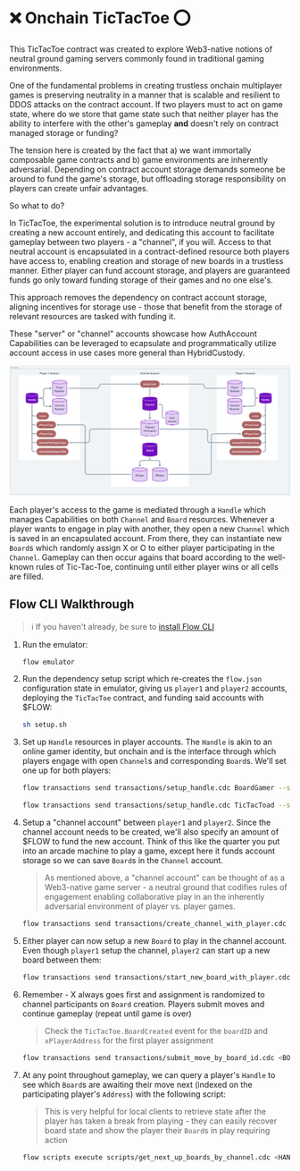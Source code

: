 # ❌ Onchain TicTacToe ⭕

<!-- 
- Not clear why channels are necessary
- Needs warning on use of AuthAccount Caps
- Needs explanation of why we made this design choice
- Could this have been done without account caps?
-->

This TicTacToe contract was created to explore Web3-native notions of neutral ground gaming servers commonly found in traditional gaming environments.

One of the fundamental problems in creating trustless onchain multiplayer games is preserving neutrality in a manner that is scalable and resilient to DDOS attacks on the contract account. If two players must to act on game state, where do we store that game state such that neither player has the ability to interfere with the other's gameplay **and** doesn't rely on contract managed storage or funding?

The tension here is created by the fact that a) we want immortally composable game contracts and b) game environments are inherently adversarial. Depending on contract account storage demands someone be around to fund the game's storage, but offloading storage responsibility on players can create unfair advantages.

So what to do?

In TicTacToe, the experimental solution is to introduce neutral ground by creating a new account entirely, and dedicating this account to facilitate gameplay between two players - a "channel", if you will. Access to that neutral account is encapsulated in a contract-defined resource both players have access to, enabling creation and storage of new boards in a trustless manner. Either player can fund account storage, and players are guaranteed funds go only toward funding storage of their games and no one else's.

This approach removes the dependency on contract account storage, aligning incentives for storage use - those that benefit from the storage of relevant resources are tasked with funding it.

These "server" or "channel" accounts showcase how AuthAccount Capabilities can be leveraged to ecapsulate and programmatically utilize account access in use cases more general than HybridCustody.

![tic tac toe overview diagram](./diagrams/overview.png)

Each player's access to the game is mediated through a `Handle` which manages Capabilities on both `Channel` and `Board` resources. Whenever a player wants to engage in play with another, they open a new `Channel` which is saved in an encapsulated account. From there, they can instantiate new `Board`s which randomly assign X or O to either player participating in the `Channel`. Gameplay can then occur agains that board according to the well-known rules of Tic-Tac-Toe, continuing until either player wins or all cells are filled.

## Flow CLI Walkthrough

> :information_source: If you haven't already, be sure to [install Flow CLI](https://developers.flow.com/tooling/flow-cli/install)

1. Run the emulator:
    ```sh
    flow emulator
    ```
1. Run the dependency setup script which re-creates the `flow.json` configuration state in emulator, giving us `player1` and `player2` accounts, deploying the `TicTacToe` contract, and funding said accounts with $FLOW:
    ```sh
    sh setup.sh
    ```
1. Set up `Handle` resources in player accounts. The `Handle` is akin to an online gamer identity, but onchain and is the interface through which players engage with open `Channel`s and corresponding `Board`s. We'll set one up for both players:
    ```sh
    flow transactions send transactions/setup_handle.cdc BoardGamer --signer player1
    ```
    ```sh
    flow transactions send transactions/setup_handle.cdc TicTacToad --signer player2
    ```
1. Setup a "channel account" between `player1` and `player2`. Since the channel account needs to be created, we'll also specify an amount of $FLOW to fund the new account. Think of this like the quarter you put into an arcade machine to play a game, except here it funds account storage so we can save `Board`s in the `Channel` account.
    > As mentioned above, a "channel account" can be thought of as a Web3-native game server - a neutral ground that codifies rules of engagement enabling collaborative play in an the inherently adversarial environment of player vs. player games.
    ```sh
    flow transactions send transactions/create_channel_with_player.cdc 179b6b1cb6755e31 1.0 --signer player1
    ```
1. Either player can now setup a new `Board` to play in the channel account. Even though `player1` setup the channel, `player2` can start up a new board between them:
    ```sh
    flow transactions send transactions/start_new_board_with_player.cdc 01cf0e2f2f715450 --signer player2
    ```
1. Remember - X always goes first and assignment is randomized to channel participants on `Board` creation. Players submit moves and continue gameplay (repeat until game is over)
    > Check the `TicTacToe.BoardCreated` event for the `boardID` and `xPlayerAddress` for the first player assignment
    ```sh
    flow transactions send transactions/submit_move_by_board_id.cdc <BOARD_ID> <ROW> <COLUMN> --signer <ACCOUNT_NAME>
    ```
1. At any point throughout gameplay, we can query a player's `Handle` to see which `Board`s  are awaiting their move next (indexed on the participating player's `Address`) with the following script:
    > This is very helpful for local clients to retrieve state after the player has taken a break from playing - they can easily recover board state and show the player their `Board`s in play requiring action
    ```sh
    flow scripts execute scripts/get_next_up_boards_by_channel.cdc <HANDLE_ADDRESS>
    ```